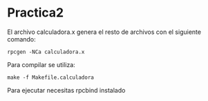 # Practica2

El archivo calculadora.x genera el resto de archivos con el siguiente comando:

	rpcgen -NCa calculadora.x

Para compilar se utiliza:

	make -f Makefile.calculadora

Para ejecutar necesitas rpcbind instalado
